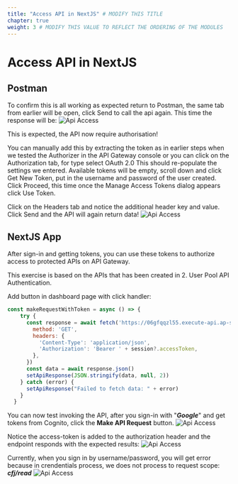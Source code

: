 ```yaml
---
title: "Access API in NextJS" # MODIFY THIS TITLE
chapter: true
weight: 3 # MODIFY THIS VALUE TO REFLECT THE ORDERING OF THE MODULES
---
```


# Access API in NextJS <!-- MODIFY THIS HEADING -->

## Postman
To confirm this is all working as expected return to Postman, the same tab from earlier will be open, click Send to call the api again. This time the response will be:
![Api Access](/images/340-api_access-00.png)

This is expected, the API now require authorisation! 

You can manually add this by extracting the token as in earlier steps when we tested the Authorizer in the API Gateway console or you can click on the Authorization tab, for type select OAuth 2.0 This should re-populate the settings we entered. Available tokens will be empty, scroll down and click Get New Token, put in the username and password of the user created. Click Proceed, this time once the Manage Access Tokens dialog appears click Use Token.

Click on the Headers tab and notice the additional header key and value. Click Send and the API will again return data!
![Api Access](/images/344-api_access-04.png)

## NextJS App
After sign-in and getting tokens, you can use these tokens to authorize access to protected APIs on API Gateway.

This exercise is based on the APIs that has been created in 2. User Pool API Authentication.

Add button in dashboard page with click handler:
```js
const makeRequestWithToken = async () => {
    try {
      const response = await fetch('https://06gfqqzl55.execute-api.ap-southeast-1.amazonaws.com/prod/pets',{
        method: 'GET',
        headers: {
          'Content-Type': 'application/json',
          'Authorization': 'Bearer ' + session?.accessToken,
        },
      })
      const data = await response.json()
      setApiResponse(JSON.stringify(data, null, 2))
    } catch (error) {
      setApiResponse("Failed to fetch data: " + error)
    }
  }
```

You can now test invoking the API, after you sign-in with "_**Google**_" and get tokens from Cognito, click the **Make API Request** button.
![Api Access](/images/350-api_access-14.png)

Notice the access-token is added to the authorization header and the endpoint responds with the expected results:
![Api Access](/images/351-api_access-15.png)

Currently, when you sign in by username/password, you will get error because in crendentials process, we does not process to request scope: _**cfj/read**_
![Api Access](/images/352-api_access-16.png)